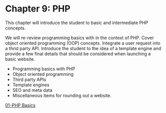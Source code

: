 # Chapter 9: PHP

This chapter will introduce the student to basic and intermediate PHP concepts. 

We will re-review programming basics with in the context of PHP. Cover object oriented programming (OOP) concepts. Integrate a user request into a thrid party API. Introduce the student to the idea of a template engine and provide a few final details that should be considered when launching a basic website.

* Programming basics with PHP
* Object oriented programming
* Third party APIs 
* Template engines
* SEO and meta data
* Miscellaneous items for rounding out a website.

[01-PHP Basics](01-PHPBasics.md)
